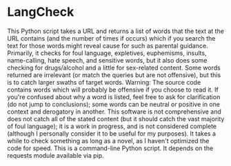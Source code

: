 # LangCheck
This Python script takes a URL and returns a list of words that the text at the URL contains (and the number of times if occurs) which if you search the text for those words might  reveal cause for such as parental guidance. Primarily, it checks for foul language, expletives, euphemisms, insults, name-calling, hate speech, and sensitive words, but it also does some checking for drugs/alcohol and a little for sex-related content. Some words returned are irrelevant (or match the queries but are not offensive), but this is to catch larger swaths of target words. Warning: The source code contains words which will probably be offensive if you choose to read it. If you're confused about why a word is listed, feel free to ask for clarification (do not jump to conclusions); some words can be neutral or positive in one context and derogatory in another. This software is not comprehensive and does not catch all of the stated content (but it should catch the vast majority of foul language); it is a work in progress, and is not considered complete (although I personally consider it to be useful for my purposes). It takes a while to check something as long as a novel, as I haven't optimized the code for speed. This is a command-line Python script. It depends on the requests module available via pip.
